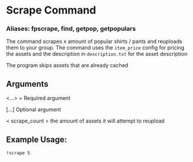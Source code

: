 # Scrape Command

### Aliases: fpscrape, find, getpop, getpopulars

The command scrapes *x* amount of popular shirts / pants and reuploads them to your group. The command uses the `item_price` config 
for pricing the assets and the description in `description.txt` for the asset description

The program skips assets that are already cached

## Arguments
<...> = Required argument

[...] Optional argument

< scrape_count > the amount of assets it will attempt to reupload

## Example Usage:
    !scrape 5

